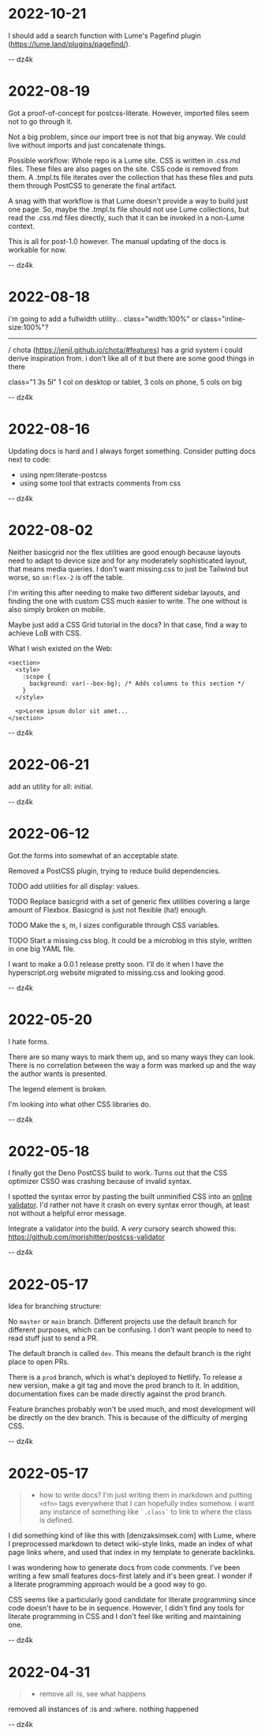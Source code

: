 
# 2022-10-21

I should add a search function with Lume's Pagefind plugin
(https://lume.land/plugins/pagefind/).

-- dz4k


# 2022-08-19

Got a proof-of-concept for postcss-literate. However, imported files seem not
to go through it.

Not a big problem, since our import tree is not that big anyway. We could live
without imports and just concatenate things.

Possible workflow: Whole repo is a Lume site. CSS is written in .css.md files.
These files are also pages on the site. CSS code is removed from them. A
.tmpl.ts file iterates over the collection that has these files and puts them
through PostCSS to generate the final artifact.

A snag with that workflow is that Lume doesn't provide a way to build just one
page. So, maybe the .tmpl.ts file should not use Lume collections, but read the
.css.md files directly, such that it can be invoked in a non-Lume context.

This is all for post-1.0 however. The manual updating of the docs is workable
for now.

-- dz4k


# 2022-08-18

i'm going to add a fullwidth utility... class="width:100%" or 
class="inline-size:100%"?

***

/ chota (https://jenil.github.io/chota/#features) has a grid system i could
derive inspiration from. i don't like all of it but there are some good things
in there

class="1 3s 5l" 1 col on desktop or tablet, 3 cols on phone, 5 cols on big

-- dz4k


# 2022-08-16

Updating docs is hard and I always forget something. Consider putting docs next
to code:

 - using npm:literate-postcss
 - using some tool that extracts comments from css

-- dz4k


# 2022-08-02

Neither basicgrid nor the flex utilities are good enough because layouts need
to adapt to device size and for any moderately sophisticated layout, that 
means media queries. I don't want missing.css to just be Tailwind but worse,
so `sm:flex-2` is off the table.

I'm writing this after needing to make two different sidebar layouts, and 
finding the one with custom CSS much easier to write. The one without is also 
simply broken on mobile.

Maybe just add a CSS Grid tutorial in the docs? In that case, find a way to 
achieve LoB with CSS.

What I wish existed on the Web:
  ~~~
  <section>
    <style>
      :scope {
        background: var(--box-bg); /* Adds columns to this section */
      }
    </style>

    <p>Lorem ipsum dolor sit amet...
  </section>
  ~~~

-- dz4k


# 2022-06-21

add an utility for all: initial.

-- dz4k

# 2022-06-12

Got the forms into somewhat of an acceptable state.

Removed a PostCSS plugin, trying to reduce build dependencies.

TODO add utilities for all display: values.

TODO Replace basicgrid with a set of generic flex utilities covering a large
amount of Flexbox. Basicgrid is just not flexible (ha!) enough.

TODO Make the s, m, l sizes configurable through CSS variables.

TODO Start a missing.css blog. It could be a microblog in this style, written
in one big YAML file.

I want to make a 0.0.1 release pretty soon. I'll do it when I have the
hyperscript.org website migrated to missing.css and looking good.

-- dz4k


# 2022-05-20

I hate forms.

There are so many ways to mark them up, and so many ways they can look. There
is no correlation between the way a form was marked up and the way the author 
wants is presented.

The legend element is broken.

I'm looking into what other CSS libraries do.

-- dz4k


# 2022-05-18

I finally got the Deno PostCSS build to work. Turns out that the CSS optimizer
CSSO was crashing because of invalid syntax.

I spotted the syntax error by pasting the built unminified CSS into an
[online validator]. I'd rather not have it crash on every syntax error though,
at least not without a helpful error message.

Integrate a validator into the build. A _very_ cursory search showed this:
<https://github.com/morishitter/postcss-validator>

[online validator]: https://jigsaw.w3.org/css-validator/

-- dz4k

# 2022-05-17

Idea for branching structure:

No `master` or `main` branch. Different projects use the default branch for
different purposes, which can be confusing. I don't want people to need to read
stuff just to send a PR.

The default branch is called `dev`. This means the default branch is the right
place to open PRs.

There is a `prod` branch, which is what's deployed to Netlify. To release a new
version, make a git tag and move the prod branch to it. In addition,
documentation fixes can be made directly against the prod branch.

Feature branches probably won't be used much, and most development will be
directly on the dev branch. This is because of the difficulty of merging CSS.

-- dz4k


# 2022-05-17

> - how to write docs?
I'm just writing them in markdown and putting `<dfn>` tags everywhere that I
can hopefully index somehow. I want any instance of something like
`` `.class` `` to link to where the class is defined.

I did something kind of like this with [denizaksimsek.com] with Lume, where I
preprocessed markdown to detect wiki-style links, made an index of what page
links where, and used that index in my template to generate backlinks.

I was wondering how to generate docs from code comments. I've been writing a
few small features docs-first lately and it's been great. I wonder if a
literate programming approach would be a good way to go.

CSS seems like a particularly good candidate for literate programming since
code doesn't have to be in sequence. However, I didn't find any tools for
literate programming in CSS and I don't feel like writing and maintaining one.

-- dz4k


# 2022-04-31

> - remove all :is, see what happens

removed all instances of :is and :where. nothing happened

-- dz4k
